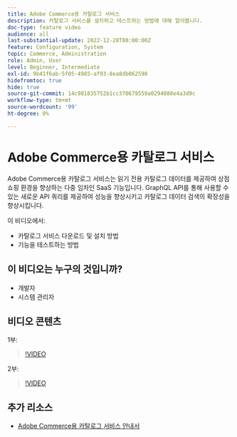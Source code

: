 ```yaml
---
title: Adobe Commerce용 카탈로그 서비스
description: 카탈로그 서비스를 설치하고 테스트하는 방법에 대해 알아봅니다.
doc-type: feature video
audience: all
last-substantial-update: 2022-12-28T00:00:00Z
feature: Configuration, System
topic: Commerce, Administration
role: Admin, User
level: Beginner, Intermediate
exl-id: 9b41f6ab-5f05-4985-af93-8ea8db062598
hidefromtoc: true
hide: true
source-git-commit: 14c981835752b1cc370679559a0294088e4a3d9c
workflow-type: tm+mt
source-wordcount: '99'
ht-degree: 0%

---
```


# Adobe Commerce용 카탈로그 서비스

Adobe Commerce용 카탈로그 서비스는 읽기 전용 카탈로그 데이터를 제공하여 상점 쇼핑 환경을 향상하는 다중 임차인 SaaS 기능입니다. GraphQL API를 통해 사용할 수 있는 새로운 API 쿼리를 제공하여 성능을 향상시키고 카탈로그 데이터 검색의 확장성을 향상시킵니다.

이 비디오에서:

- 카탈로그 서비스 다운로드 및 설치 방법
- 기능을 테스트하는 방법

## 이 비디오는 누구의 것입니까?

- 개발자
- 시스템 관리자

## 비디오 콘텐츠

1부:

>[!VIDEO](https://video.tv.adobe.com/v/3415599?quality=12&learn=on)

2부:

>[!VIDEO](https://video.tv.adobe.com/v/3415600?quality=12&learn=on)

## 추가 리소스

- [Adobe Commerce용 카탈로그 서비스 안내서](https://experienceleague.adobe.com/docs/commerce-merchant-services/catalog-service/guide-overview.html)

